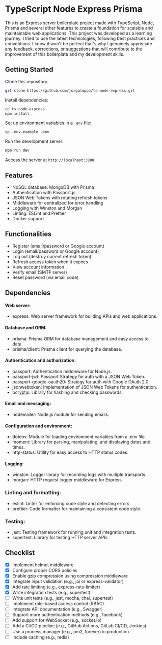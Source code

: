 # TypeScript Node Express Prisma

This is an Express server boilerplate project made with TypeScript, Node, Prisma and several other features to create a foundation for scalable and maintainable web applications. This project was developed as a learning journey. I tried to use the latest technologies, following best practices and conventions. I know it won't be perfect that's why I genuinely appreciate any feedback, corrections, or suggestions that will contribute to the improvement of this boilerplate and my development skills.

## Getting Started

Clone this repository:

```bash
git clone https://github.com/joagaloppo/ts-node-express.git
```

Install dependencies:

```bash
cd ts-node-express
npm install
```

Set up environment variables in a `.env` file:

```bash
cp .env.example .env
```

Run the development server:

```bash
npm run dev
```

Access the server at `http://localhost:3000`

## Features

- NoSQL database: MongoDB with Prisma
- Authentication with Passport.js
- JSON Web Tokens with rotating refresh tokens
- Middleware for centralized for error handling
- Logging with Winston and Morgan
- Linting: ESLint and Prettier
- Docker support

## Functionalities

- Register (email/password or Google account)
- Login (email/password or Google account)
- Log out (destroy current refresh token)
- Refresh access token when it expires
- View account information
- Verify email (SMTP server)
- Reset password (via email code)

## Dependencies

#### Web server:
- express: Web server framework for building APIs and web applications.
#### Database and ORM:
- prisma: Prisma ORM for database management and easy access to data.
- prisma/client: Prisma client for querying the database.
#### Authentication and authorization:
- passport: Authentication middleware for Node.js.
- passport-jwt: Passport Strategy for auth with a JSON Web Token.
- passport-google-oauth20: Strategy for auth with Google OAuth 2.0.
- jsonwebtoken: Implementation of JSON Web Tokens for authentication.
- bcryptjs: Library for hashing and checking passwords.
#### Email and messaging:
- nodemailer: Node.js module for sending emails.
#### Configuration and environment:
- dotenv: Module for loading environment variables from a .env file.
- moment: Library for parsing, manipulating, and displaying dates and times.
- http-status: Utility for easy access to HTTP status codes.
#### Logging:
- winston: Logger library for recording logs with multiple transports.
- morgan: HTTP request logger middleware for Express.
### Linting and formatting:
- eslint: Linter for enforcing code style and detecting errors.
- prettier: Code formatter for maintaining a consistent code style.
### Testing:
- jest: Testing framework for running unit and integration tests.
- supertest: Library for testing HTTP server APIs.

## Checklist

- [x]  Implement helmet middleware
- [x]  Configure proper CORS policies
- [x]  Enable gzip compression using compression middleware
- [x]  Integrate input validation (e.g., joi or express-validator)
- [x]  Add rate limiting (e.g., express-rate-limiter)
- [x]  Write integration tests (e.g., supertest)
- [ ]  Write unit tests (e.g., jest, mocha, chai, supertest)
- [ ]  Implement role-based access control (RBAC)
- [ ]  Integrate API documentation (e.g., Swagger)
- [ ]  Support more authentication methods (e.g., facebook)
- [ ]  Add support for WebSocket (e.g., socket.io)
- [ ]  Add a CI/CD pipeline (e.g., GitHub Actions, GitLab CI/CD, Jenkins)
- [ ]  Use a process manager (e.g., pm2, forever) in production
- [ ]  Include caching (e.g., redis)
